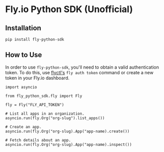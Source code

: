 # Fly.io Python SDK (Unofficial)

## Installation

```
pip install fly-python-sdk
```

## How to Use

In order to use `fly-python-sdk`, you'll need to obtain a valid authentication token. To do this, use [flyctl's](https://github.com/superfly/flyctl) `fly auth token` command or create a new token in your Fly.io dashboard.

```
import asyncio

from fly_python_sdk.fly import Fly

fly = Fly("FLY_API_TOKEN")

# List all apps in an organization.
asyncio.run(fly.Org("org-slug").list_apps())

# Create an app.
asyncio.run(fly.Org("org-slug).App("app-name).create())

# Fetch details about an app.
asyncio.run(fly.Org("org-slug).App("app-name).inspect())


```
